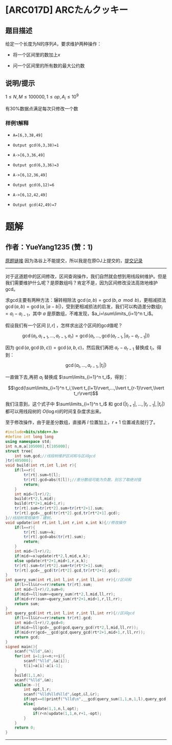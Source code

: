 # [ARC017D] ARCたんクッキー

## 题目描述

给定一个长度为$N$的序列$A$，要求维护两种操作：
- 将一个区间里的数加上$x$
- 问一个区间里的所有数的最大公约数

## 说明/提示

$1\le N,M\le 100000,1\le op,A_i\le 10^9$

有$30\%$数据点满足每次只修改一个数
### 样例1解释
- `A=[6,3,38,49]`
- `Output gcd(6,3,38)=1`
- `A->[6,3,36,49]`
- `Output gcd(6,3,36)=3`
- `A->[6,12,36,49]`
- `Output gcd(6,12)=6`
- `A->[6,12,42,49]`
- `Output gcd(42,49)=7`

# 题解

## 作者：YueYang1235 (赞：1)

[原题链接](https://atcoder.jp/contests/arc017/tasks/arc017_4)
因为洛谷上不能提交，所以我是在原OJ上提交的，[提交记录](https://atcoder.jp/contests/arc017/submissions/16192347)


------------

对于这道题中的区间修改，区间查询操作，我们自然就会想到用线段树维护。但是我们需要维护什么呢？是原数组吗？肯定不是，因为区间修改没法高效地维护gcd。

求gcd主要有两种方法：辗转相除法 $\gcd(a,b)=\gcd(b,a\mod b)$，更相减损法 $\gcd (a,b)=\gcd(a,\lvert a-b\rvert)$，受到更相减损法的启发，我们可以构造差分数组$t_i=a_i-a_{i-1}$，其中 $a$ 是原数组，不难发现，$a_i=\sum\limits_{i=1}^n t_i$。

假设我们有一个区间 $[l,r]$ ，怎样求出这个区间的gcd值呢？

$$ \gcd(a_l,a_{l+1},...,a_{r-1},a_r)=\gcd(a_l,...,\gcd(a_{r-1},\lvert a_r-a_{r-1}\rvert)) $$

因为 $\gcd(a,\gcd(b,c))=\gcd(a,b,c)$，然后我们再把 $a_r-a_{r-1}$ 替换成 $t_i$，得到：

$$\gcd(a_l,...,a_{r-1},\lvert t_i\rvert)$$

一直做下去,再把 $a_l$ 替换成 $\sum\limits_{i=1}^n t_i$，得到：

$$\gcd(\sum\limits_{i=1}^n t_i,\lvert t_{l+1}\rvert,...,\lvert t_{r-1}\rvert,\lvert t_r\rvert)$$

我们注意到，这个式子中 $\sum\limits_{i=1}^n t_i$ 和 $\gcd(\lvert t_{l+1}\rvert,...,\lvert t_{r-1}\rvert,\lvert t_r\rvert)$ 都可以用线段树的 $O(\log n)$的时间复杂度求出来。

至于修改操作，由于是差分数组，直接再 $l$ 位置加上，$r+1$ 位置减去就行了。

```cpp
#include<bits/stdc++.h>
#define int long long 
using namespace std;
int n,m,a[105000],t[105000];
struct tree{
	int sum,gcd;//线段树维护区间和与区间gcd
}tr[405000];
void build(int rt,int l,int r){
	if(l==r){
		tr[rt].sum=t[l];
		tr[rt].gcd=abs(t[l]);//差分数组可能为负数，别忘了取绝对值
		return;
	}
	int mid=(l+r)/2;
	build(rt*2,l,mid);
	build(rt*2+1,mid+1,r);
	tr[rt].sum=tr[rt*2].sum+tr[rt*2+1].sum;
	tr[rt].gcd=__gcd(tr[rt*2].gcd,tr[rt*2+1].gcd);
}//线段树常规操作：建树。
void update(int rt,int l,int r,int x,int k){//修改操作
	if(l==r){
		tr[rt].sum+=k;
		tr[rt].gcd=abs(tr[rt].sum);
		return;
	}
	int mid=(l+r)/2;
	if(mid>=x)update(rt*2,l,mid,x,k);
	else update(rt*2+1,mid+1,r,x,k);
	tr[rt].sum=tr[rt*2].sum+tr[rt*2+1].sum;
	tr[rt].gcd=__gcd(tr[rt*2].gcd,tr[rt*2+1].gcd);
}
int query_sum(int rt,int l,int r,int ll,int rr){//区间和
	if(l>=ll&&r<=rr)return tr[rt].sum;
	int mid=(l+r)/2,sum=0;
	if(mid>=ll)sum+=query_sum(rt*2,l,mid,ll,rr);
	if(mid<rr)sum+=query_sum(rt*2+1,mid+1,r,ll,rr);
	return sum;
}
int query_gcd(int rt,int l,int r,int ll,int rr){//区间gcd
	if(l>=ll&&r<=rr)return tr[rt].gcd;
	int mid=(l+r)/2,gcd=0;
	if(mid>=ll)gcd=__gcd(gcd,query_gcd(rt*2,l,mid,ll,rr));
	if(mid<rr)gcd=__gcd(gcd,query_gcd(rt*2+1,mid+1,r,ll,rr));
	return gcd;
}
signed main(){
	scanf("%lld",&n);
	for(int i=1;i<=n;++i){
		scanf("%lld",&a[i]);
		t[i]=a[i]-a[i-1];
	}
	build(1,1,n);
	scanf("%lld",&m);
	while(m--){
		int opt,l,r;
		scanf("%lld%lld%lld",&opt,&l,&r);
		if(opt==0)printf("%lld\n",__gcd(query_sum(1,1,n,1,l),query_gcd(1,1,n,l+1,r)));
		else{
			update(1,1,n,l,opt);
			if(r<n)update(1,1,n,r+1,-opt);
		}
	}
	return 0;
}
```


---

